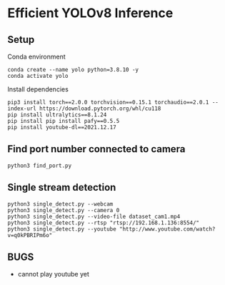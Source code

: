 # Efficient YOLOv8 Inference

## Setup
Conda environment
```
conda create --name yolo python=3.8.10 -y
conda activate yolo
```

Install dependencies
```
pip3 install torch==2.0.0 torchvision==0.15.1 torchaudio==2.0.1 --index-url https://download.pytorch.org/whl/cu118
pip install ultralytics==8.1.24
pip install pip install pafy==0.5.5
pip install youtube-dl==2021.12.17
```

## Find port number connected to camera
```
python3 find_port.py
```

## Single stream detection
```
python3 single_detect.py --webcam
python3 single_detect.py --camera 0
python3 single_detect.py --video-file dataset_cam1.mp4
python3 single_detect.py --rtsp "rtsp://192.168.1.136:8554/"
python3 single_detect.py --youtube "http://www.youtube.com/watch?v=q0kPBRIPm6o"
```

## BUGS
- cannot play youtube yet
